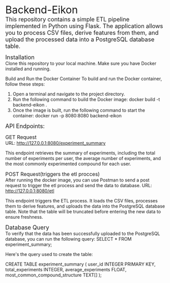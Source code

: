 <font size='6'>Backend-Eikon</font><br>
<font size='4'>This repository contains a simple ETL pipeline implemented in Python using Flask. The application allows you to process CSV files, derive features from them, and upload the processed data into a PostgreSQL database table.</font>

<font size='4'>Installation</font><br>
Clone this repository to your local machine.
Make sure you have Docker installed and running.

Build and Run the Docker Container
To build and run the Docker container, follow these steps:

1) Open a terminal and navigate to the project directory.
2) Run the following command to build the Docker image: docker build -t backend-eikon .
3) Once the image is built, run the following command to start the container: docker run -p 8080:8080 backend-eikon

<font size='4'>API Endpoints:</font>

<font size='3'>GET Request</font><br>
  URL: http://127.0.0.1:8080/experiment_summary

  This endpoint retrieves the summary of experiments, including the total number of experiments per user, the average number of experiments, and    the most commonly experimented compound for each user.

<font size='3'>POST Request(triggers the etl procces)</font><br>
  After running the docker image, you can use Postman to send a post request to trigger the etl process and send the data to database.              URL: http://127.0.0.1:8080/etl
  
  This endpoint triggers the ETL process. It loads the CSV files, processes them to derive features, and uploads the data into the PostgreSQL       database table. Note that the table will be truncated before entering the new data to ensure freshness.

<font size='4'>Database Query</font><br>
  To verify that the data has been successfully uploaded to the PostgreSQL database, you can run the following query: 
    SELECT * FROM experiment_summary;

  Here's the query used to create the table:

  CREATE TABLE experiment_summary (
    user_id INTEGER PRIMARY KEY,
    total_experiments INTEGER,
    average_experiments FLOAT,
    most_common_compound_structure TEXT[]
  );




